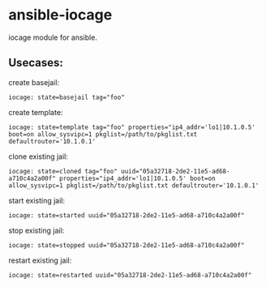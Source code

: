 ansible-iocage
==============

iocage module for ansible.

Usecases:
---------

create basejail:
```
iocage: state=basejail tag="foo"
```
create template:
```
iocage: state=template tag="foo" properties="ip4_addr='lo1|10.1.0.5' boot=on allow_sysvipc=1 pkglist=/path/to/pkglist.txt defaultrouter='10.1.0.1'
```
clone existing jail:
```
iocage: state=cloned tag="foo" uuid="05a32718-2de2-11e5-ad68-a710c4a2a00f" properties="ip4_addr='lo1|10.1.0.5' boot=on allow_sysvipc=1 pkglist=/path/to/pkglist.txt defaultrouter='10.1.0.1'
```
start existing jail:
```
iocage: state=started uuid="05a32718-2de2-11e5-ad68-a710c4a2a00f" 
```
stop existing jail:
```
iocage: state=stopped uuid="05a32718-2de2-11e5-ad68-a710c4a2a00f" 
```
restart existing jail:
```
iocage: state=restarted uuid="05a32718-2de2-11e5-ad68-a710c4a2a00f" 
```
